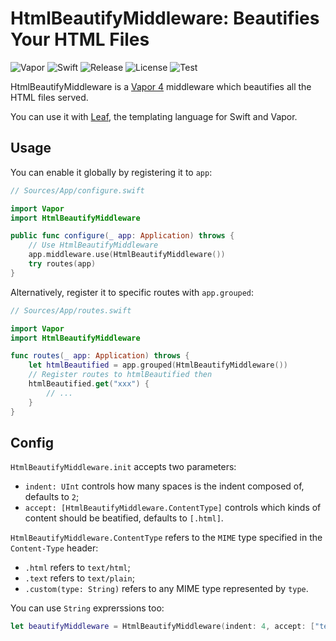 # HtmlBeautifyMiddleware: Beautifies Your HTML Files

![Vapor](https://img.shields.io/badge/Vapor-4-green.svg)
![Swift](https://img.shields.io/badge/Swift-5.2-orange.svg)
![Release](https://img.shields.io/github/v/tag/stevapple/HtmlBeautifyMiddleware?label=release)
![License](https://img.shields.io/github/license/stevapple/HtmlBeautifyMiddleware)
![Test](https://github.com/stevapple/HtmlBeautifyMiddleware/workflows/Test/badge.svg)

HtmlBeautifyMiddleware is a [Vapor 4](https://github.com/vapor/vapor) middleware which beautifies all the HTML files served.

You can use it with [Leaf](https://github.com/vapor/leaf), the templating language for Swift and Vapor. 

## Usage

You can enable it globally by registering it to `app`:

```swift
// Sources/App/configure.swift

import Vapor
import HtmlBeautifyMiddleware

public func configure(_ app: Application) throws {
    // Use HtmlBeautifyMiddleware
    app.middleware.use(HtmlBeautifyMiddleware())
    try routes(app)
}
```

Alternatively, register it to specific routes with `app.grouped`:

```swift
// Sources/App/routes.swift

import Vapor
import HtmlBeautifyMiddleware

func routes(_ app: Application) throws {
    let htmlBeautified = app.grouped(HtmlBeautifyMiddleware())
    // Register routes to htmlBeautified then
    htmlBeautified.get("xxx") {
        // ...
    }
}
```

## Config

`HtmlBeautifyMiddleware.init` accepts two parameters: 

- `indent: UInt` controls how many spaces is the indent composed of, defaults to `2`;
- `accept: [HtmlBeautifyMiddleware.ContentType]` controls which kinds of content should be beatified, defaults to `[.html]`.

`HtmlBeautifyMiddleware.ContentType` refers to the `MIME` type specified in the `Content-Type` header:

- `.html` refers to `text/html`;
- `.text` refers to `text/plain`;
- `.custom(type: String)` refers to any MIME type represented by `type`. 

You can use `String` exprerssions too:

```swift
let beautifyMiddleware = HtmlBeautifyMiddleware(indent: 4, accept: ["text/html", "application/leaf"])
```